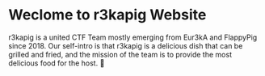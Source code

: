# Weclome to r3kapig Website

r3kapig is a united CTF Team mostly emerging from Eur3kA and FlappyPig since 2018. Our self-intro is that r3kapig is a delicious dish that can be grilled and fried, and the mission of the team is to provide the most delicious food for the host. 🤣

